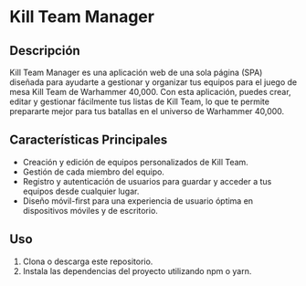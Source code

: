 # Kill Team Manager

## Descripción

Kill Team Manager es una aplicación web de una sola página (SPA) diseñada para ayudarte a gestionar y organizar tus equipos para el juego de mesa Kill Team de Warhammer 40,000. Con esta aplicación, puedes crear, editar y gestionar fácilmente tus listas de Kill Team, lo que te permite prepararte mejor para tus batallas en el universo de Warhammer 40,000.

## Características Principales

- Creación y edición de equipos personalizados de Kill Team.
- Gestión de cada miembro del equipo.
- Registro y autenticación de usuarios para guardar y acceder a tus equipos desde cualquier lugar.
- Diseño móvil-first para una experiencia de usuario óptima en dispositivos móviles y de escritorio.

## Uso

1. Clona o descarga este repositorio.
2. Instala las dependencias del proyecto utilizando npm o yarn.
